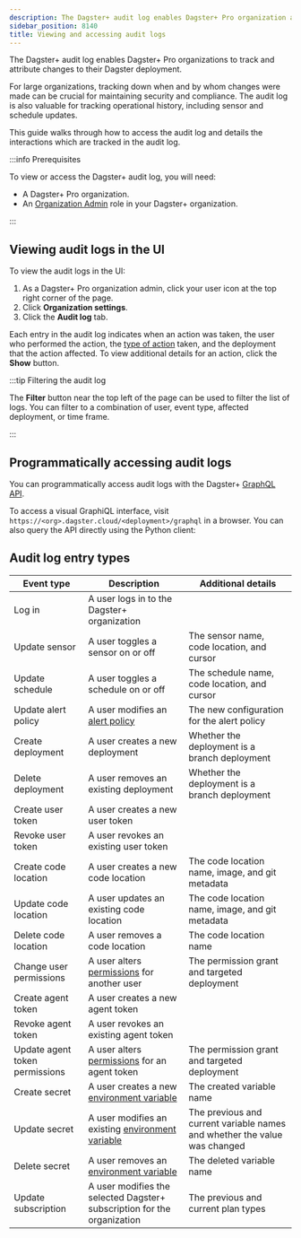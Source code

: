 ```yaml
---
description: The Dagster+ audit log enables Dagster+ Pro organization admins to track and attribute changes to their Dagster deployment with the UI or Dagster+ GraphQL API.
sidebar_position: 8140
title: Viewing and accessing audit logs
---
```


The Dagster+ audit log enables Dagster+ Pro organizations to track and attribute changes to their Dagster deployment.

For large organizations, tracking down when and by whom changes were made can be crucial for maintaining security and compliance. The audit log is also valuable
for tracking operational history, including sensor and schedule updates.

This guide walks through how to access the audit log and details the interactions which are tracked in the audit log.

:::info Prerequisites

To view or access the Dagster+ audit log, you will need:

- A Dagster+ Pro organization.
- An [Organization Admin](/deployment/dagster-plus/authentication-and-access-control/rbac/user-roles-permissions) role in your Dagster+ organization.

:::

## Viewing audit logs in the UI

To view the audit logs in the UI:

1. As a Dagster+ Pro organization admin, click your user icon at the top right corner of the page.
2. Click **Organization settings**.
3. Click the **Audit log** tab.

Each entry in the audit log indicates when an action was taken, the user who performed the action, the [type of action](#audit-log-entry-types) taken, and the deployment that the action affected. To view additional details for an action, click the **Show** button.

:::tip Filtering the audit log

The **Filter** button near the top left of the page can be used to filter the list of logs. You can filter to a combination of user, event type, affected deployment, or time frame.

:::

## Programmatically accessing audit logs

You can programmatically access audit logs with the Dagster+ [GraphQL API](/guides/operate/graphql).

To access a visual GraphiQL interface, visit `https://<org>.dagster.cloud/<deployment>/graphql` in a browser. You can also query the API directly using the Python client:

<CodeExample
  path="docs_snippets/docs_snippets/dagster-plus/access/rbac/audit-logs.graphql"
  language="graphql"
  title="Audit log GraphQL query"
/>

## Audit log entry types

| Event type                     | Description                                                                                                                            | Additional details                                                        |
| ------------------------------ | -------------------------------------------------------------------------------------------------------------------------------------- | ------------------------------------------------------------------------- |
| Log in                         | A user logs in to the Dagster+ organization                                                                                            |                                                                           |
| Update sensor                  | A user toggles a sensor on or off                                                                                                      | The sensor name, code location, and cursor                                |
| Update schedule                | A user toggles a schedule on or off                                                                                                    | The schedule name, code location, and cursor                              |
| Update alert policy            | A user modifies an [alert policy](/guides/monitor/alerts/creating-alerts)                                                              | The new configuration for the alert policy                                |
| Create deployment              | A user creates a new deployment                                                                                                        | Whether the deployment is a branch deployment                             |
| Delete deployment              | A user removes an existing deployment                                                                                                  | Whether the deployment is a branch deployment                             |
| Create user token              | A user creates a new user token                                                                                                        |                                                                           |
| Revoke user token              | A user revokes an existing user token                                                                                                  |                                                                           |
| Create code location           | A user creates a new code location                                                                                                     | The code location name, image, and git metadata                           |
| Update code location           | A user updates an existing code location                                                                                               | The code location name, image, and git metadata                           |
| Delete code location           | A user removes a code location                                                                                                         | The code location name                                                    |
| Change user permissions        | A user alters [permissions](/deployment/dagster-plus/authentication-and-access-control/rbac/user-roles-permissions) for another user   | The permission grant and targeted deployment                              |
| Create agent token             | A user creates a new agent token                                                                                                       |                                                                           |
| Revoke agent token             | A user revokes an existing agent token                                                                                                 |                                                                           |
| Update agent token permissions | A user alters [permissions](/deployment/dagster-plus/authentication-and-access-control/rbac/user-roles-permissions) for an agent token | The permission grant and targeted deployment                              |
| Create secret                  | A user creates a new [environment variable](/deployment/dagster-plus/management/environment-variables/dagster-ui)                      | The created variable name                                                 |
| Update secret                  | A user modifies an existing [environment variable](/deployment/dagster-plus/management/environment-variables/dagster-ui)               | The previous and current variable names and whether the value was changed |
| Delete secret                  | A user removes an [environment variable](/deployment/dagster-plus/management/environment-variables/dagster-ui)                         | The deleted variable name                                                 |
| Update subscription            | A user modifies the selected Dagster+ subscription for the organization                                                                | The previous and current plan types                                       |
